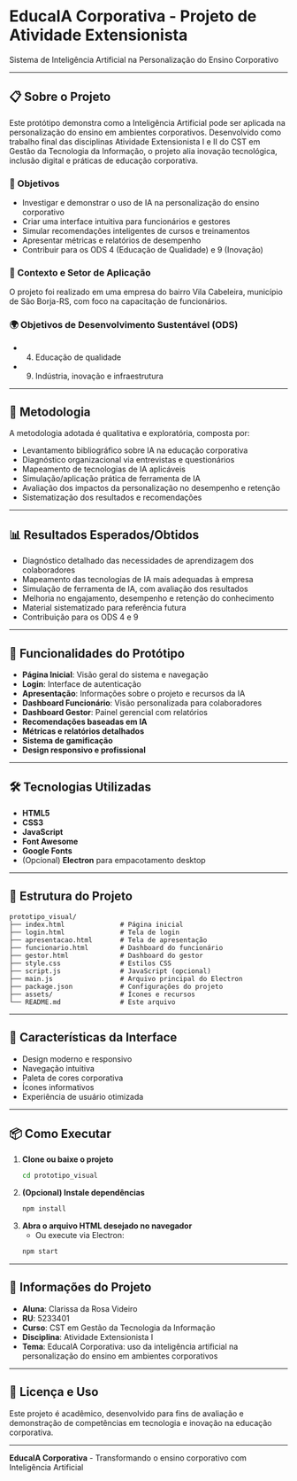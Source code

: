 # EducaIA Corporativa - Projeto de Atividade Extensionista

Sistema de Inteligência Artificial na Personalização do Ensino Corporativo

---

## 📋 Sobre o Projeto

Este protótipo demonstra como a Inteligência Artificial pode ser aplicada na personalização do ensino em ambientes corporativos. Desenvolvido como trabalho final das disciplinas Atividade Extensionista I e II do CST em Gestão da Tecnologia da Informação, o projeto alia inovação tecnológica, inclusão digital e práticas de educação corporativa.

### 🎯 Objetivos
- Investigar e demonstrar o uso de IA na personalização do ensino corporativo
- Criar uma interface intuitiva para funcionários e gestores
- Simular recomendações inteligentes de cursos e treinamentos
- Apresentar métricas e relatórios de desempenho
- Contribuir para os ODS 4 (Educação de Qualidade) e 9 (Inovação)

### 🏢 Contexto e Setor de Aplicação
O projeto foi realizado em uma empresa do bairro Vila Cabeleira, município de São Borja-RS, com foco na capacitação de funcionários.

### 🌍 Objetivos de Desenvolvimento Sustentável (ODS)
- 04. Educação de qualidade
- 09. Indústria, inovação e infraestrutura

---

## 📝 Metodologia

A metodologia adotada é qualitativa e exploratória, composta por:
- Levantamento bibliográfico sobre IA na educação corporativa
- Diagnóstico organizacional via entrevistas e questionários
- Mapeamento de tecnologias de IA aplicáveis
- Simulação/aplicação prática de ferramenta de IA
- Avaliação dos impactos da personalização no desempenho e retenção
- Sistematização dos resultados e recomendações

---

## 📊 Resultados Esperados/Obtidos
- Diagnóstico detalhado das necessidades de aprendizagem dos colaboradores
- Mapeamento das tecnologias de IA mais adequadas à empresa
- Simulação de ferramenta de IA, com avaliação dos resultados
- Melhoria no engajamento, desempenho e retenção do conhecimento
- Material sistematizado para referência futura
- Contribuição para os ODS 4 e 9

---

## 📱 Funcionalidades do Protótipo

- **Página Inicial**: Visão geral do sistema e navegação
- **Login**: Interface de autenticação
- **Apresentação**: Informações sobre o projeto e recursos da IA
- **Dashboard Funcionário**: Visão personalizada para colaboradores
- **Dashboard Gestor**: Painel gerencial com relatórios
- **Recomendações baseadas em IA**
- **Métricas e relatórios detalhados**
- **Sistema de gamificação**
- **Design responsivo e profissional**

---

## 🛠️ Tecnologias Utilizadas
- **HTML5**
- **CSS3**
- **JavaScript**
- **Font Awesome**
- **Google Fonts**
- (Opcional) **Electron** para empacotamento desktop

---

## 📁 Estrutura do Projeto

```
prototipo_visual/
├── index.html              # Página inicial
├── login.html              # Tela de login
├── apresentacao.html       # Tela de apresentação
├── funcionario.html        # Dashboard do funcionário
├── gestor.html             # Dashboard do gestor
├── style.css               # Estilos CSS
├── script.js               # JavaScript (opcional)
├── main.js                 # Arquivo principal do Electron
├── package.json            # Configurações do projeto
├── assets/                 # Ícones e recursos
└── README.md               # Este arquivo
```

---

## 🎨 Características da Interface
- Design moderno e responsivo
- Navegação intuitiva
- Paleta de cores corporativa
- Ícones informativos
- Experiência de usuário otimizada

---

## 📦 Como Executar

1. **Clone ou baixe o projeto**
   ```bash
   cd prototipo_visual
   ```
2. **(Opcional) Instale dependências**
   ```bash
   npm install
   ```
3. **Abra o arquivo HTML desejado no navegador**
   - Ou execute via Electron:
   ```bash
   npm start
   ```

---

## 👤 Informações do Projeto
- **Aluna**: Clarissa da Rosa Videiro
- **RU**: 5233401
- **Curso**: CST em Gestão da Tecnologia da Informação
- **Disciplina**: Atividade Extensionista I
- **Tema**: EducaIA Corporativa: uso da inteligência artificial na personalização do ensino em ambientes corporativos

---

## 📄 Licença e Uso
Este projeto é acadêmico, desenvolvido para fins de avaliação e demonstração de competências em tecnologia e inovação na educação corporativa.

---

**EducaIA Corporativa** - Transformando o ensino corporativo com Inteligência Artificial 
